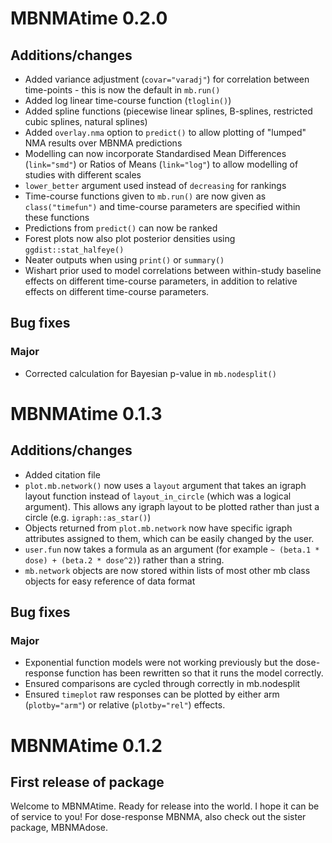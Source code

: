 # MBNMAtime 0.2.0

## Additions/changes
- Added variance adjustment (`covar="varadj"`) for correlation between time-points - this is now the default in `mb.run()`
- Added log linear time-course function (`tloglin()`)
- Added spline functions (piecewise linear splines, B-splines, restricted cubic splines, natural splines)
- Added `overlay.nma` option to `predict()` to allow plotting of "lumped" NMA results over MBNMA predictions
- Modelling can now incorporate Standardised Mean Differences (`link="smd"`) or Ratios of Means (`link="log"`) to allow modelling of studies with different scales
- `lower_better` argument used instead of `decreasing` for rankings
- Time-course functions given to `mb.run()` are now given as `class("timefun")` and time-course parameters are specified within these functions
- Predictions from `predict()` can now be ranked
- Forest plots now also plot posterior densities using `ggdist::stat_halfeye()`
- Neater outputs when using `print()` or `summary()`
- Wishart prior used to model correlations between within-study baseline effects on different time-course parameters, in addition
to relative effects on different time-course parameters.


## Bug fixes

### Major
- Corrected calculation for Bayesian p-value in `mb.nodesplit()`


# MBNMAtime 0.1.3

## Additions/changes
- Added citation file
- `plot.mb.network()` now uses a `layout` argument that takes an igraph layout function instead of `layout_in_circle` (which was a logical argument). This allows any igraph layout to be plotted rather than just a circle (e.g. `igraph::as_star()`)
- Objects returned from `plot.mb.network` now have specific igraph attributes assigned to them, which can be easily changed by the user.
- `user.fun` now takes a formula as an argument (for example `~ (beta.1 * dose) + (beta.2 * dose^2)`) rather than a string.
- `mb.network` objects are now stored within lists of most other mb class objects for easy reference of data format

## Bug fixes

### Major
- Exponential function models were not working previously but the dose-response function has been rewritten so that it runs the model correctly.
- Ensured comparisons are cycled through correctly in mb.nodesplit
- Ensured `timeplot` raw responses can be plotted by either arm (`plotby="arm"`) or relative (`plotby="rel"`) effects.

# MBNMAtime 0.1.2

## First release of package

Welcome to MBNMAtime. Ready for release into the world. I hope it can be of service to you! For dose-response MBNMA, also check out the sister package, MBNMAdose.
